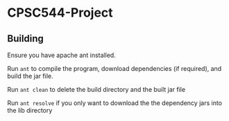 # CPSC544-Project
## Building
Ensure you have apache ant installed.

Run `ant` to compile the program, download dependencies (if required), and build the jar file. 

Run `ant clean` to delete the build directory and the built jar file

Run `ant resolve` if you only want to download the the dependency jars into the lib directory